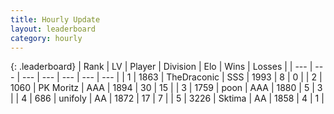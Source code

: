 ```yaml
---
title: Hourly Update
layout: leaderboard
category: hourly
---
```


{: .leaderboard}
| Rank | LV | Player | Division | Elo | Wins | Losses |
| --- | --- | --- | --- | --- | --- | --- |
| <span data-change="0">1</span> | 1863 | <span title="ID: 544310">TheDraconic</span> | SSS | <span data-change="30">1993</span> | <span data-change="2">8</span> | <span data-change="0">0</span> |
| <span data-change="0">2</span> | 1060 | <span title="ID: 427478">PK Moritz</span> | AAA | <span data-change="0">1894</span> | <span data-change="0">30</span> | <span data-change="0">15</span> |
| <span data-change="0">3</span> | 1759 | <span title="ID: 540690">poon</span> | AAA | <span data-change="0">1880</span> | <span data-change="0">5</span> | <span data-change="0">3</span> |
| <span data-change="1">4</span> | 686 | <span title="ID: 750704">unifoly</span> | AA | <span data-change="15">1872</span> | <span data-change="3">17</span> | <span data-change="1">7</span> |
| <span data-change="-1">5</span> | 3226 | <span title="ID: 353063">Sktima</span> | AA | <span data-change="0">1858</span> | <span data-change="0">4</span> | <span data-change="0">1</span> |